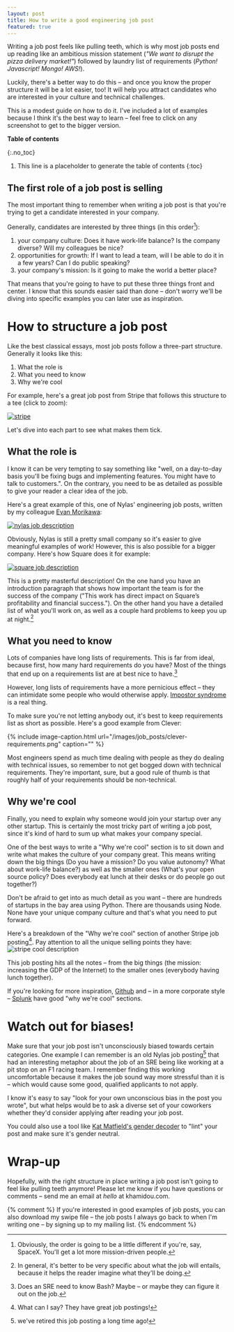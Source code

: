 ```yaml
---
layout: post
title: How to write a good engineering job post
featured: true
---
```

Writing a job post feels like pulling teeth, which is why most job posts end up reading like an ambitious mission statement (*"We want to disrupt the pizza delivery market!"*) followed by laundry list of requirements (*Python! Javascript! Mongo! AWS!*).

Luckily, there's a better way to do this – and once you know the proper structure it will be a lot easier, too! It will help you attract candidates who are interested in your culture and technical challenges.

This is a modest guide on how to do it. I've included a lot of examples because I think it's the best way to learn – feel free to click on any screenshot to get to the bigger version.

**Table of contents**

{:.no_toc}

1. This line is a placeholder to generate the table of contents
{:toc}

<h2>The first role of a job post is selling</h2>

The most important thing to remember when writing a job post is that you're trying to get a candidate interested in your company.

Generally, candidates are interested by three things (in this order[^spacex]):

1. your company culture: Does it have work-life balance? Is the company diverse? Will my colleagues be nice?
2. opportunities for growth: If I want to lead a team, will I be able to do it in a few years? Can I do public speaking?
3. your company's mission: Is it going to make the world a better place?

That means that you're going to have to put these three things front and center. I know that this sounds easier said than done – don't worry we'll be diving into specific examples you can later use as inspiration.

# How to structure a job post

Like the best classical essays, most job posts follow a three-part structure. Generally it looks like this:
1. What the role is
2. What you need to know
3. Why we're cool

For example, here's a great job post from Stripe that follows this structure to a tee (click to zoom):

<a href='/images/job_posts/stripe-web-engineer-annotated.png'>
    <img alt='stripe' src='/images/job_posts/stripe-web-engineer-annotated.png' />
</a>

Let's dive into each part to see what makes them tick.

## What the role is

I know it can be very tempting to say something like "well, on a day-to-day basis you'll be fixing bugs and implementing features. You might have to talk to customers.". On the contrary, you need to be as detailed as possible to give your reader a clear idea of the job.

Here's a great example of this, one of Nylas' engineering job posts, written by my colleague [Evan Morikawa](http://evanmorikawa.com/):

<a href='/images/job_posts/nylas-job-description.png'>
    <img alt='nylas job description' src='/images/job_posts/nylas-job-description.png' />
</a>

Obviously, Nylas is still a pretty small company so it's easier to give meaningful examples of work! However, this is also possible for a bigger company. Here's how Square does it for example:

<a href='/images/job_posts/square-job-description.png'>
    <img alt='square job description' src='/images/job_posts/square-job-description.png' />
</a>

This is a pretty masterful description! On the one hand you have an introduction paragraph that shows how important the team is for the success of the company ("This work has direct impact on Square’s profitability and financial success."). On the other hand you have a detailed list of what you'll work on, as well as a couple hard problems to keep you up at night.[^specific]

## What you need to know

Lots of companies have long lists of requirements. This is far from ideal, because first, how many hard requirements do you have? Most of the things that end up on a requirements list are at best nice to have.[^bash]

However, long lists of requirements have a more pernicious effect – they can intimidate some people who would otherwise apply. [Impostor syndrome](https://en.wikipedia.org/wiki/Impostor_syndrome) is a real thing.

To make sure you're not letting anybody out, it's best to keep requirements list as short as possible. Here's a good example from Clever:

{% include image-caption.html url="/images/job_posts/clever-requirements.png"
                              caption="" %}

Most engineers spend as much time dealing with people as they do dealing with technical issues, so remember to not get bogged down with technical requirements. They're important, sure, but a good rule of thumb is that roughly half of your requirements should be non-technical.

## Why we're cool

Finally, you need to explain why someone would join your startup over any other startup. This is certainly the most tricky part of writing a job post, since it's kind of hard to sum up what makes your company special.

One of the best ways to write a "Why we're cool" section is to sit down and write what makes the culture of your company great. This means writing down the big things (Do you have a mission? Do you value autonomy? What about work-life balance?) as well as the smaller ones (What's your open source policy? Does everybody eat lunch at their desks or do people go out together?)

Don't be afraid to get into as much detail as you want – there are hundreds of startups in the bay area using Python. There are thousands using Node. None have your unique company culture and that's what you need to put forward.

Here's a breakdown of the "Why we're cool" section of another Stripe job posting[^whatcani]. Pay attention to all the unique selling points they have:
![stripe cool description](/images/job_posts/stripe-cool.png)

This job posting hits all the notes – from the big things (the mission: increasing the GDP of the Internet) to the smaller ones (everybody having lunch together).

If you're looking for more inspiration, [Github](/images/job_posts/github-cool.png) and – in a more corporate style – [Splunk](/images/job_posts/splunk-cool.png) have good "why we're cool" sections.

# Watch out for biases!

Make sure that your job post isn't unconsciously biased towards certain categories. One example I can remember is an old Nylas job posting[^retired] that had an interesting metaphor about the job of an SRE being like working at a pit stop on an F1 racing team. I remember finding this working uncomfortable because it makes the job sound way more stressful than it is – which would cause some good, qualified applicants to not apply.

I know it's easy to say "look for your own unconscious bias in the post you wrote", but what helps would be to ask a diverse set of your coworkers whether they'd consider applying after reading your job post.

You could also use a tool like [Kat Matfield's gender decoder](http://gender-decoder.katmatfield.com/) to "lint" your post and make sure it's gender neutral.

# Wrap-up

Hopefully, with the right structure in place writing a job post isn't going to feel like pulling teeth anymore!
Please let me know if you have questions or comments – send me an email at *hello* at khamidou.com.

{% comment %}
If you're interested in good examples of job posts, you can also download my swipe file – the job posts I always go back to when I'm writing one – by signing up to my mailing list.
{% endcomment %}

[^website]: Sometimes, even before your corporate website. For example, if they found your post through a job board.
[^spacex]: Obviously, the order is going to be a little different if you're, say, SpaceX. You'll get a lot more mission-driven people.
[^requirements]: Take a junior engineer for example. Do you have that many requirements, besides knowing how to code, being easy to work with and not needing too much supervision?
[^bash]: Does an SRE need to know Bash? Maybe – or maybe they can figure it out on the job.
[^copypasta]: The good news is that if you've figured out how to write it, you can just copy-paste it into all your job posts!
[^whatcani]: What can I say? They have great job postings!
[^specific]: In general, it's better to be very specific about what the job will entails, because it helps the reader imagine what they'll be doing.
[^retired]: we've retired this job posting a long time ago!
